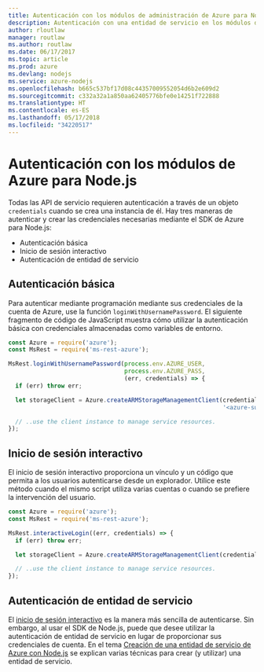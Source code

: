 ```yaml
---
title: Autenticación con los módulos de administración de Azure para Node.js
description: Autenticación con una entidad de servicio en los módulos de administración de Azure para Node.js
author: rloutlaw
manager: routlaw
ms.author: routlaw
ms.date: 06/17/2017
ms.topic: article
ms.prod: azure
ms.devlang: nodejs
ms.service: azure-nodejs
ms.openlocfilehash: b665c537bf17d08c44357009552054d6b2e609d2
ms.sourcegitcommit: c332a32a1a850aa62405776bfe0e14251f722888
ms.translationtype: HT
ms.contentlocale: es-ES
ms.lasthandoff: 05/17/2018
ms.locfileid: "34220517"
---
```

# <a name="authenticate-with-the-azure-modules-for-nodejs"></a>Autenticación con los módulos de Azure para Node.js 

Todas las API de servicio requieren autenticación a través de un objeto `credentials` cuando se crea una instancia de él. Hay tres maneras de autenticar y crear las credenciales necesarias mediante el SDK de Azure para Node.js: 

- Autenticación básica
- Inicio de sesión interactivo
- Autenticación de entidad de servicio

## <a name="basic-authentication"></a>Autenticación básica

Para autenticar mediante programación mediante sus credenciales de la cuenta de Azure, use la función `loginWithUsernamePassword`. El siguiente fragmento de código de JavaScript muestra cómo utilizar la autenticación básica con credenciales almacenadas como variables de entorno. 

```javascript
const Azure = require('azure');
const MsRest = require('ms-rest-azure');

MsRest.loginWithUsernamePassword(process.env.AZURE_USER, 
                                 process.env.AZURE_PASS, 
                                 (err, credentials) => {
  if (err) throw err;

  let storageClient = Azure.createARMStorageManagementClient(credentials, 
                                                             '<azure-subscription-id>');

  // ..use the client instance to manage service resources.
});
```

## <a name="interactive-login"></a>Inicio de sesión interactivo

El inicio de sesión interactivo proporciona un vínculo y un código que permita a los usuarios autenticarse desde un explorador. Utilice este método cuando el mismo script utiliza varias cuentas o cuando se prefiere la intervención del usuario.

```javascript
const Azure = require('azure');
const MsRest = require('ms-rest-azure');

MsRest.interactiveLogin((err, credentials) => {
  if (err) throw err;

  let storageClient = Azure.createARMStorageManagementClient(credentials, '<azure-subscription-id>');

  // ..use the client instance to manage service resources.
});
```

## <a name="service-principal-authentication"></a>Autenticación de entidad de servicio

El [inicio de sesión interactivo](#interactive-login) es la manera más sencilla de autenticarse. Sin embargo, al usar el SDK de Node.js, puede que desee utilizar la autenticación de entidad de servicio en lugar de proporcionar sus credenciales de cuenta. En el tema [Creación de una entidad de servicio de Azure con Node.js](./node-sdk-azure-authenticate-principal.md) se explican varias técnicas para crear (y utilizar) una entidad de servicio. 